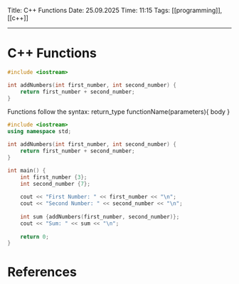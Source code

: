 Title: C++ Functions
Date: 25.09.2025
Time: 11:15
Tags: [[programming]], [[c++]]

---
# C++ Functions

```c++
#include <iostream>

int addNumbers(int first_number, int second_number) {
	return first_number + second_number;
}
```

Functions follow the syntax: return_type functionName(parameters){
	body
}

```c++
#include <iostream>
using namespace std;

int addNumbers(int first_number, int second_number) {
	return first_number + second_number;
}

int main() {
	int first_number {3};
	int second_number {7};
	
	cout << "First Number: " << first_number << "\n";
	cout << "Second Number: " << second_number << "\n";
	
	int sum {addNumbers(first_number, second_number)};
	cout << "Sum: " << sum << "\n";
	
	return 0;
}
```


# References